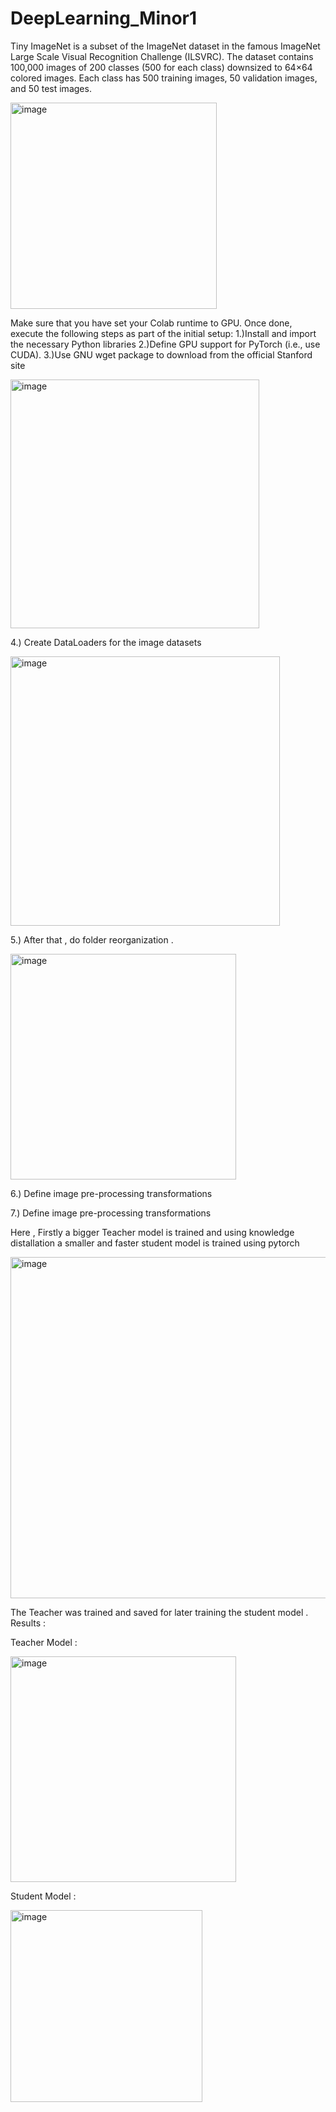 # DeepLearning_Minor1
Tiny ImageNet is a subset of the ImageNet dataset in the famous ImageNet Large Scale Visual Recognition Challenge (ILSVRC).
The dataset contains 100,000 images of 200 classes (500 for each class) downsized to 64×64 colored images. Each class has 500 training images, 50 validation images, and 50 test images.

<img width="330" alt="image" src="https://user-images.githubusercontent.com/124059983/228312989-b3f723e7-5ee1-46d6-988f-df2d213c7a3a.png">

Make sure that you have set your Colab runtime to GPU. Once done, execute the following steps as part of the initial setup:
1.)Install and import the necessary Python libraries
2.)Define GPU support for PyTorch (i.e., use CUDA).
3.)Use GNU wget package to download from the official Stanford site

<img width="398" alt="image" src="https://user-images.githubusercontent.com/124059983/228313348-15e564a5-f065-4f93-a80e-e97ce13cbd32.png">

4.) Create DataLoaders for the image datasets


<img width="431" alt="image" src="https://user-images.githubusercontent.com/124059983/228313537-d7b8f9a6-d81d-4e78-9e07-2730f610d694.png">


5.) After that , do folder reorganization .


<img width="361" alt="image" src="https://user-images.githubusercontent.com/124059983/228313688-9b66c387-9c86-4538-b284-a7cc560c0f7a.png">

6.) Define image pre-processing transformations

7.) Define image pre-processing transformations

Here , Firstly a bigger Teacher model is trained and using knowledge distallation a smaller and faster student model is trained using pytorch

<img width="546" alt="image" src="https://user-images.githubusercontent.com/124059983/228314230-2e967e71-6d40-4bea-a261-a20f2adea5bf.png">

The Teacher was trained and saved for later training the student model . 
Results : 

Teacher Model : 

<img width="361" alt="image" src="https://user-images.githubusercontent.com/124059983/228314801-e5987875-3b63-4b52-8a32-f08fbfae3a8d.png">

Student Model :

<img width="307" alt="image" src="https://user-images.githubusercontent.com/124059983/228314907-2dd5f309-38b5-481a-b6d2-a9e02f7bd861.png">



